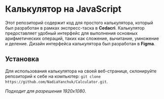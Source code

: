 # Калькулятор на JavaScript

Этот репозиторий содержит код для простого калькулятора, который был разработан в рамках экспресс-таска в **Cedacri**. Калькулятор предоставляет удобный интерфейс для выполнения основных арифметических операций, таких как сложение, вычитание, умножение и деление.
Дизайн интерфейса калькулятора был разработан в **Figma**.

## Установка
Для использования калькулятора на своей веб-странице, склонируйте репозиторий к себе на компьютер: `git clone https://github.com/NadiaYanchuk/Calculator.git`.

*Подходит для разрешения 1920х1080*.

